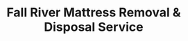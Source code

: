 ---
layout: location.njk
title: Fall River Mattress Removal & Disposal Service
description: Professional mattress removal in Fall River, Massachusetts. Next-day pickup  Licensed service for America's most Portuguese city with textile heritage and triple-decker expertise.
permalink: /mattress-removal/massachusetts/fall-river/
city: Fall River
state: Massachusetts
stateSlug: massachusetts
tier: 2
coordinates: 
  lat: 41.7015
  lng: -71.1550
pricing:
  startingPrice: 125
  single: 125
  queen: 155
  king: 180
  boxSpring: 30
pageContent:
  heroDescription: "Professional mattress removal service in Fall River, Massachusetts. Next-day pickup serves textile heritage neighborhoods, mill conversions, and triple-decker communities along the Taunton River."
  aboutService: "Professional mattress removal in Fall River starts at $125 with next-day pickup across all five ZIP codes. We've recycled over 1 million mattresses nationwide, serving residents in converted mill buildings, historic triple-deckers, and diverse neighborhoods throughout the city. Our service eliminates the hassle of municipal scheduling and provides immediate pickup for families who need reliable, affordable solutions. Fall River's unique housing - from waterfront mill conversions to 1890s triple-deckers - requires specialized knowledge of narrow stairways, street parking, and building access that our experienced teams handle professionally."
  serviceAreasIntro: "Professional pickup across Fall River's distinct districts - from Flint Village's dense neighborhoods to waterfront mill conversions:"
  regulationsCompliance: "Since Massachusetts banned mattress disposal November 1, 2022, Fall River residents face challenges finding recycling options as Bristol County facilities close due to funding cuts. While Republic Services and city collection require coordination, our specialized mattress program provides immediate pickup without municipal scheduling. We exceed the state's 75% material recovery requirement through certified facilities, eliminating the hassle of locating accepting recyclers or coordinating retailer pickup programs when furniture delivery isn't involved."
  environmentalImpact: "Mattress recycling in Fall River connects to this community's manufacturing heritage - just as textile mills once transformed raw materials into finished goods, we transform discarded mattresses into reusable components. Steel springs become scrap metal, foam converts to carpet padding, and wood frames turn into mulch. Our nationwide recycling network processes materials through the same systematic approach that made Fall River an industrial powerhouse, ensuring 75% recovery rates that honor both environmental responsibility and the city's resource-conscious immigrant traditions."
  howItWorksScheduling: "Flexible scheduling that works with Fall River's diverse working community. We offer weekend and evening appointments to accommodate family schedules and work commitments. Mill housing and triple-decker access requires coordination around street parking and narrow stairways built in the 1890s - we plan each pickup carefully for smooth, efficient service."
  howItWorksService: "Our licensed teams specialize in Fall River's historic housing stock - from narrow triple-decker staircases to mill apartment conversions like Border City Mills. We protect original woodwork, navigate tight spaces, and coordinate with neighbors to ensure respectful service. Every pickup includes careful maneuvering through challenging access points while maintaining the property and community standards residents expect."
  howItWorksDisposal: "Every Fall River mattress enters our certified recycling process that recovers springs, foam, cotton, and wood through specialized facilities. Unlike municipal disposal options that require coordination and transportation, we handle complete processing that transforms waste into resources - continuing Fall River's tradition of manufacturing transformation while meeting Massachusetts environmental standards."
  sidebarStats:
    mattressesRemoved: "5,892"
neighborhoods: [
  {
    "name": "Flint Village",
    "zipCodes": [
      "02723"
    ]
  },
  {
    "name": "Columbia Street District",
    "zipCodes": [
      "02721"
    ]
  },
  {
    "name": "The Highlands",
    "zipCodes": [
      "02720"
    ]
  },
  {
    "name": "North End",
    "zipCodes": [
      "02720"
    ]
  },
  {
    "name": "South End",
    "zipCodes": [
      "02724"
    ]
  },
  {
    "name": "Western Fall River",
    "zipCodes": [
      "02721"
    ]
  },
  {
    "name": "Eastern Avenue Corridor",
    "zipCodes": [
      "02720"
    ]
  },
  {
    "name": "Pleasant Street",
    "zipCodes": [
      "02723"
    ]
  },
  {
    "name": "Quarry Street Area",
    "zipCodes": [
      "02723"
    ]
  },
  {
    "name": "Bedford Street",
    "zipCodes": [
      "02723"
    ]
  },
  {
    "name": "President Avenue",
    "zipCodes": [
      "02720"
    ]
  },
  {
    "name": "Rock Street",
    "zipCodes": [
      "02722"
    ]
  },
  {
    "name": "Robeson Street",
    "zipCodes": [
      "02720"
    ]
  },
  {
    "name": "Corky Row",
    "zipCodes": [
      "02722"
    ]
  },
  {
    "name": "Buffinton",
    "zipCodes": [
      "02720"
    ]
  }
]
zipCodes: [
  "02720",
  "02721",
  "02722",
  "02723",
  "02724"
]
recyclingPartners: [
  "Republic Services Fall River",
  "Certified Mattress Recycling Network", 
  "MassDEP RecyclingWorks Program"
]
localRegulations: "Fall River's municipal collection through Republic Services handles 18,000 daily curbside pickups but requires coordination for bulky items. With Massachusetts mattress disposal banned since November 2022 and Bristol County recycling facilities closing due to funding limitations, residents face challenges locating accepting facilities. Our professional service eliminates coordination requirements while ensuring 75% material recovery through certified recycling that exceeds state mandates."
nearbyCities: [
  {
    "name": "New Bedford",
    "slug": "new-bedford",
    "distance": 18,
    "isSuburb": false
  },
  {
    "name": "Brockton",
    "slug": "brockton",
    "distance": 30,
    "isSuburb": false
  }
]
reviews:
  count: 147
  featured: [
  {
    "text": "These guys get Fall River! Picked up from our triple-decker on Pleasant Street - they knew exactly how to handle those narrow stairs from the 1890s. Professional crew that understood our neighborhood and didn't block anyone's parking. Exactly what we needed.",
    "author": "Manuel Silva",
    "neighborhood": "Pleasant Street"
  },
  {
    "text": "Moving my grandmother out of her Columbia Street apartment was emotional enough without dealing with mattress disposal logistics. The team was respectful, worked around our family schedule, and handled everything efficiently. They understand Portuguese families and our way of doing things. Muito obrigada!",
    "author": "Isabella Santos-Chen",
    "neighborhood": "Columbia Street District"  
  },
  {
    "text": "Quick service during our mill apartment move at Border City Mills. Great to find someone who knows Fall River's unique housing situation and can navigate these old buildings properly.",
    "author": "Kevin R.",
    "neighborhood": "North End"
  }
]
faqs: [
  {
    "question": "How much does mattress removal cost in Fall River?",
    "answer": "Mattress removal in Fall River starts at $125 for a single mattress. Two-piece sets (mattress + box spring) cost $155, and three-piece sets are $180. All pricing includes pickup, transportation, and eco-friendly recycling through our proven environmental program."
  },
  {
    "question": "Can you handle pickup from Fall River's triple-decker houses?",
    "answer": "Absolutely! We specialize in Fall River's historic triple-decker architecture from the textile era. Our team understands the narrow staircases, tight hallways, and multi-unit building logistics typical of 1890s housing. We protect original woodwork and coordinate with neighbors to ensure smooth, respectful service."
  },
  {
    "question": "How does your service help with Massachusetts mattress disposal regulations?",
    "answer": "Since Massachusetts banned mattress disposal in November 2022, Fall River residents face challenges as Bristol County facilities close due to funding cuts. Our service eliminates the need to locate accepting recyclers or coordinate municipal collection, providing immediate pickup with guaranteed 75% material recovery through certified facilities."
  },
  {
    "question": "What areas of Fall River do you serve?",
    "answer": "We serve all of Fall River including Flint Village, Columbia Street District, The Highlands, North End mill conversions, and every neighborhood throughout the city. Our comprehensive service covers all five ZIP codes: 02720, 02721, 02722, 02723, and 02724."
  },
  {
    "question": "Do you offer flexible scheduling for family coordination?",
    "answer": "Yes! We offer flexible scheduling including weekends and evenings to accommodate family coordination and extended household needs. Fall River's tight-knit neighborhoods value respectful service, so we work around family schedules and community events to provide convenient pickup times."
  },
  {
    "question": "Can you handle pickup from converted mill buildings?",
    "answer": "Definitely! We're experienced with Fall River's unique mill conversions like Border City Mills and other former textile buildings turned into apartments. We understand elevator access, parking protocols, and the specific logistics of these industrial-to-residential conversions that make Fall River special."
  },
  {
    "question": "What happens to mattresses after pickup in Fall River?",
    "answer": "Your mattress continues Fall River's manufacturing tradition through systematic recycling. Components are processed at certified facilities where steel springs become scrap metal, foam converts to carpet padding, and wood transforms into mulch - achieving 75% material recovery rates required by Massachusetts disposal ban regulations."
  },
  {
    "question": "Are you licensed to operate in Fall River and Bristol County?",
    "answer": "Yes, we are fully licensed and insured for Massachusetts operations and comply with all state environmental regulations including the mattress disposal ban. We maintain comprehensive liability coverage and follow MassDEP requirements while providing reliable service that respects Fall River's working-class community values and cultural traditions."
  }
]
schema: |
  {
    "@context": "https://schema.org",
    "@type": "LocalBusiness",
    "name": "A Bedder World Fall River",
    "description": "Professional mattress removal service in Fall River, Massachusetts. Licensed service for America's most Portuguese city with textile heritage and triple-decker expertise.",
    "url": "https://abedderworld.com/mattress-removal/massachusetts/fall-river/",
    "telephone": "720-263-6094",
    "address": {
      "@type": "PostalAddress",
      "addressLocality": "Fall River",
      "addressRegion": "Massachusetts",
      "addressCountry": "US"
    },
    "geo": {
      "@type": "GeoCoordinates",
      "latitude": "41.7015",
      "longitude": "-71.1550"
    },
    "areaServed": {
      "@type": "City",
      "name": "Fall River"
    },
    "priceRange": "$125-$180",
    "aggregateRating": {
      "@type": "AggregateRating",
      "ratingValue": "4.9",
      "reviewCount": "147"
    }
  }
---